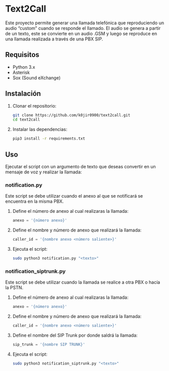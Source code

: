 # Text2Call

Este proyecto permite generar una llamada telefónica que reproduciendo un audio “custom” cuando se responde el llamado. El audio se genera a partir de un texto, este se convierte en un audio .GSM y luego se reproduce en una llamada realizada a través de una PBX SIP.

## Requisitos

- Python 3.x
- Asterisk
- Sox (Sound eXchange)

## Instalación

1. Clonar el repositorio:

   ```sh
   git clone https://github.com/k0jir0900/text2call.git 
   cd text2call
   ```

2. Instalar las dependencias:

    ```bash
    pip3 install -r requirements.txt
    ```

## Uso
Ejecutar el script con un argumento de texto que deseas convertir en un mensaje de voz y realizar la llamada:

### notification.py
Este script se debe utilizar cuando el anexo al que se notificará se encuentra en la misma PBX. 

1. Define el número de anexo al cual realizaras la llamada:
    ```python
    anexo = '{número anexo}'
    ```

2. Define el nombre y número de anexo que realizará la llamada:
    ```python
    caller_id = '{nombre anexo <número saliente>}'

3. Ejecuta el script:
    ```bash
    sudo python3 notification.py "<texto>"
    ```

### notification_siptrunk.py
Este script se debe utilizar cuando la llamada se realice a otra PBX o hacía la PSTN. 

1. Define el número de anexo al cual realizaras la llamada:
    ```python
    anexo = '{número anexo}'
    ```

2. Define el nombre y número de anexo que realizará la llamada:
    ```python
    caller_id = '{nombre anexo <número saliente>}'
    ```

3. Define el nombre del SIP Trunk por donde saldrá la llamada:
    ```python
    sip_trunk = '{nombre SIP TRUNK}'
    ```    

4. Ejecuta el script:
    ```bash
    sudo python3 notification_siptrunk.py "<texto>"
    ```
